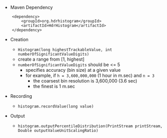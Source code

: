 - Maven Dependency
```
    <dependency>
        <groupId>org.hdrhistogram</groupId>
        <artifactId>HdrHistogram</artifactId>
    </dependency>
```

- Creation
    + `Histogram(long highestTrackableValue, int numberOfSignificantValueDigits)`
    + create a range from [1, highest]
    + `numberOfSignificantValueDigits` should be <= 5
        * specifies accuracy (bin size) at a given value
        * for example, if `h = 3,600,000,000` (1 hour in m.sec) and `n = 3`
            + the coarsest bin resolution is 3,600,000 (3.6 sec)
            + the finest is 1 m.sec

- Recording
    + `histogram.recordValue(long value)`

- Output
    + `histogram.outputPercentileDistribution(PrintStream printStream, Double outputValueUnitScalingRatio)`
